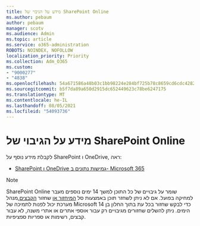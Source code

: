 ```yaml
---
title: מידע על הגיבוי של SharePoint Online
ms.author: pebaum
author: pebaum
manager: scotv
ms.audience: Admin
ms.topic: article
ms.service: o365-administration
ROBOTS: NOINDEX, NOFOLLOW
localization_priority: Priority
ms.collection: Adm_O365
ms.custom:
- "9000277"
- "4838"
ms.openlocfilehash: 54a671586a48b03c1bb98224e284bf725b78c8659cd6cdc428218cde5d99b841
ms.sourcegitcommit: b5f7da89a650d2915dc652449623c78be6247175
ms.translationtype: MT
ms.contentlocale: he-IL
ms.lasthandoff: 08/05/2021
ms.locfileid: "54093736"
---
```

# <a name="sharepoint-online-backup-information"></a>מידע על הגיבוי של SharePoint Online

לקבלת מידע נוסף על SharePoint ו OneDrive, ראה:

- [SharePoint ו OneDrive גמישות נתונים ב- Microsoft 365](https://docs.microsoft.com/compliance/assurance/assurance-sharepoint-onedrive-data-resiliency)

> [!NOTE]
> SharePoint Online שומר על גיבויים של כל התוכן למשך 14 ימים נוספים מעבר למחיקה בפועל. אם לא ניתן לשחזר תוכן באמצעות סל [המיחזור או](https://support.microsoft.com/office/restore-deleted-items-from-the-site-collection-recycle-bin-5fa924ee-16d7-487b-9a0a-021b9062d14b) שחזור [הקבצים,](https://support.microsoft.com/office/restore-your-onedrive-fa231298-759d-41cf-bcd0-25ac53eb8a15)מנהל מערכת יכול לפנות לתמיכה של Microsoft כדי לבקש שחזור בכל עת בתוך החלון בן 14 הימים. ניתן להשלים שחזורים מגיבויים רק עבור אוספי אתרים או אתרי משנה, לא עבור קבצים, רשימות או ספריות ספציפיות.
